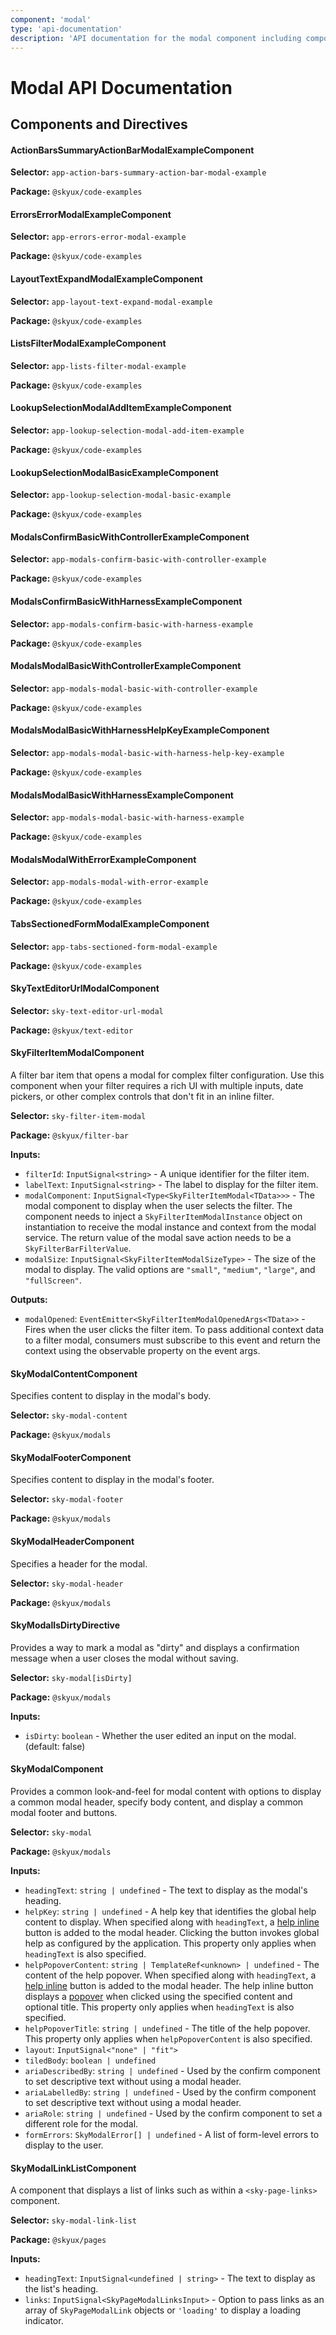 ```yaml
---
component: 'modal'
type: 'api-documentation'
description: 'API documentation for the modal component including components, interfaces, and types.'
---
```


# Modal API Documentation

## Components and Directives

#### ActionBarsSummaryActionBarModalExampleComponent

**Selector:** `app-action-bars-summary-action-bar-modal-example`

**Package:** `@skyux/code-examples`

#### ErrorsErrorModalExampleComponent

**Selector:** `app-errors-error-modal-example`

**Package:** `@skyux/code-examples`

#### LayoutTextExpandModalExampleComponent

**Selector:** `app-layout-text-expand-modal-example`

**Package:** `@skyux/code-examples`

#### ListsFilterModalExampleComponent

**Selector:** `app-lists-filter-modal-example`

**Package:** `@skyux/code-examples`

#### LookupSelectionModalAddItemExampleComponent

**Selector:** `app-lookup-selection-modal-add-item-example`

**Package:** `@skyux/code-examples`

#### LookupSelectionModalBasicExampleComponent

**Selector:** `app-lookup-selection-modal-basic-example`

**Package:** `@skyux/code-examples`

#### ModalsConfirmBasicWithControllerExampleComponent

**Selector:** `app-modals-confirm-basic-with-controller-example`

**Package:** `@skyux/code-examples`

#### ModalsConfirmBasicWithHarnessExampleComponent

**Selector:** `app-modals-confirm-basic-with-harness-example`

**Package:** `@skyux/code-examples`

#### ModalsModalBasicWithControllerExampleComponent

**Selector:** `app-modals-modal-basic-with-controller-example`

**Package:** `@skyux/code-examples`

#### ModalsModalBasicWithHarnessHelpKeyExampleComponent

**Selector:** `app-modals-modal-basic-with-harness-help-key-example`

**Package:** `@skyux/code-examples`

#### ModalsModalBasicWithHarnessExampleComponent

**Selector:** `app-modals-modal-basic-with-harness-example`

**Package:** `@skyux/code-examples`

#### ModalsModalWithErrorExampleComponent

**Selector:** `app-modals-modal-with-error-example`

**Package:** `@skyux/code-examples`

#### TabsSectionedFormModalExampleComponent

**Selector:** `app-tabs-sectioned-form-modal-example`

**Package:** `@skyux/code-examples`

#### SkyTextEditorUrlModalComponent

**Selector:** `sky-text-editor-url-modal`

**Package:** `@skyux/text-editor`

#### SkyFilterItemModalComponent

A filter bar item that opens a modal for complex filter configuration.
Use this component when your filter requires a rich UI with multiple inputs,
date pickers, or other complex controls that don't fit in an inline filter.

**Selector:** `sky-filter-item-modal`

**Package:** `@skyux/filter-bar`

**Inputs:**

- `filterId`: `InputSignal<string>` - A unique identifier for the filter item.
- `labelText`: `InputSignal<string>` - The label to display for the filter item.
- `modalComponent`: `InputSignal<Type<SkyFilterItemModal<TData>>>` - The modal component to display when the user selects the filter.
The component needs to inject a `SkyFilterItemModalInstance` object on instantiation to receive the modal instance and context from the modal service.
The return value of the modal save action needs to be a `SkyFilterBarFilterValue`.
- `modalSize`: `InputSignal<SkyFilterItemModalSizeType>` - The size of the modal to display. The valid options are `"small"`, `"medium"`, `"large"`, and `"fullScreen"`.

**Outputs:**

- `modalOpened`: `EventEmitter<SkyFilterItemModalOpenedArgs<TData>>` - Fires when the user clicks the filter item. To pass additional context data to a filter modal, consumers
must subscribe to this event and return the context using the observable property on the event args.

#### SkyModalContentComponent

Specifies content to display in the modal's body.

**Selector:** `sky-modal-content`

**Package:** `@skyux/modals`

#### SkyModalFooterComponent

Specifies content to display in the modal's footer.

**Selector:** `sky-modal-footer`

**Package:** `@skyux/modals`

#### SkyModalHeaderComponent

Specifies a header for the modal.

**Selector:** `sky-modal-header`

**Package:** `@skyux/modals`

#### SkyModalIsDirtyDirective

Provides a way to mark a modal as "dirty" and displays a confirmation
message when a user closes the modal without saving.

**Selector:** `sky-modal[isDirty]`

**Package:** `@skyux/modals`

**Inputs:**

- `isDirty`: `boolean` - Whether the user edited an input on the modal. (default: false)

#### SkyModalComponent

Provides a common look-and-feel for modal content with options to display
a common modal header, specify body content, and display a common modal footer
and buttons.

**Selector:** `sky-modal`

**Package:** `@skyux/modals`

**Inputs:**

- `headingText`: `string | undefined` - The text to display as the modal's heading.
- `helpKey`: `string | undefined` - A help key that identifies the global help content to display. When specified along with `headingText`, a [help inline](https://developer.blackbaud.com/skyux/components/help-inline) button is
added to the modal header. Clicking the button invokes global help as configured by the application. This property only applies when `headingText` is also specified.
- `helpPopoverContent`: `string | TemplateRef<unknown> | undefined` - The content of the help popover. When specified along with `headingText`, a [help inline](https://developer.blackbaud.com/skyux/components/help-inline)
button is added to the modal header. The help inline button displays a [popover](https://developer.blackbaud.com/skyux/components/popover)
when clicked using the specified content and optional title. This property only applies when `headingText` is also specified.
- `helpPopoverTitle`: `string | undefined` - The title of the help popover. This property only applies when `helpPopoverContent` is
also specified.
- `layout`: `InputSignal<"none" | "fit">`
- `tiledBody`: `boolean | undefined`
- `ariaDescribedBy`: `string | undefined` - Used by the confirm component to set descriptive text without using a
modal header.
- `ariaLabelledBy`: `string | undefined` - Used by the confirm component to set descriptive text without using a
modal header.
- `ariaRole`: `string | undefined` - Used by the confirm component to set a different role for the modal.
- `formErrors`: `SkyModalError[] | undefined` - A list of form-level errors to display to the user.

#### SkyModalLinkListComponent

A component that displays a list of links such as within a `<sky-page-links>` component.

**Selector:** `sky-modal-link-list`

**Package:** `@skyux/pages`

**Inputs:**

- `headingText`: `InputSignal<undefined | string>` - The text to display as the list's heading.
- `links`: `InputSignal<SkyPageModalLinksInput>` - Option to pass links as an array of `SkyPageModalLink` objects or `'loading'` to display a loading indicator.